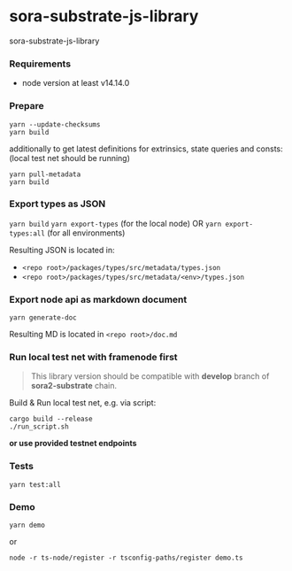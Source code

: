 # sora-substrate-js-library
sora-substrate-js-library

### Requirements
* node version at least v14.14.0

### Prepare
```
yarn --update-checksums
yarn build
```
additionally to get latest definitions for extrinsics, state queries and consts:\
(local test net should be running)
```
yarn pull-metadata
yarn build
```

### Export types as JSON
`yarn build`
`yarn export-types` (for the local node) OR `yarn export-types:all` (for all environments)

Resulting JSON is located in:
- `<repo root>/packages/types/src/metadata/types.json`
- `<repo root>/packages/types/src/metadata/<env>/types.json`

### Export node api as markdown document
`yarn generate-doc`

Resulting MD is located in `<repo root>/doc.md`

### Run local test net with framenode first

> This library version should be compatible with **develop** branch of **sora2-substrate** chain.

Build & Run local test net, e.g. via script:
```
cargo build --release
./run_script.sh
```
**or use provided testnet endpoints**
### Tests
```
yarn test:all
```

### Demo
```
yarn demo
```
or
```
node -r ts-node/register -r tsconfig-paths/register demo.ts
```
